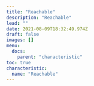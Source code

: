 ```yaml
---
title: "Reachable"
description: "Reachable"
lead: ""
date: 2021-08-09T18:32:49.974Z
draft: false
images: []
menu:
  docs:
    parent: "characteristic"
toc: true
characteristic:
  name: "Reachable"
---
```

